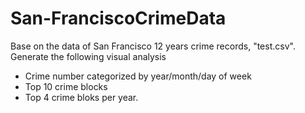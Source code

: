 # San-FranciscoCrimeData
 Base on the data of San Francisco 12 years crime records, "test.csv". Generate the following visual analysis
 * Crime number categorized by year/month/day of week
 * Top 10 crime blocks
 * Top 4 crime bloks per year.
